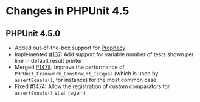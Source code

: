 # Changes in PHPUnit 4.5

## PHPUnit 4.5.0

* Added out-of-the-box support for [Prophecy](https://github.com/phpspec/prophecy)
* Implemented [#137](https://github.com/sebastianbergmann/phpunit/issues/137): Add support for variable number of tests shown per line in default result printer
* Merged [#1478](https://github.com/sebastianbergmann/phpunit/issues/1478): Improve the performance of `PHPUnit_Framework_Constraint_IsEqual` (which is used by `assertEquals()`, for instance) for the most common case
* Fixed [#1474](https://github.com/sebastianbergmann/phpunit/issues/1474): Allow the registration of custom comparators for `assertEquals()` et al. (again)

